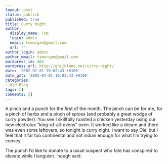 ```yaml
---
layout: post
status: publish
published: true
title: Curry Night
author:
  display_name: Tom
  login: admin
  email: tsmorgan@gmail.com
  url: ''
author_login: admin
author_email: tsmorgan@gmail.com
wordpress_id: 463
wordpress_url: http://ghijklmno.net/curry-night/
date: '2002-07-01 10:02:43 +0100'
date_gmt: '2002-07-01 10:02:43 +0100'
categories:
- Old Blog
tags: []
comments: []
---
```

<p>A pinch and a punch for the first of the month. The pinch can be for me, for a pinch of herbs and a pinch of spices (and probably a great wodge of curry powder). You see I skillfully roasted a chicken yesterday using our new electrolux &#8220;king-of-all-ovens&#8221; oven. It worked like a dream and there was even some leftovers, so tonight is curry night. I want to say Ole&#8217; but I feel that it far too continental and not indian enough for what I&#8217;m trying to convey.</p>

<p>The punch I&#8217;d like to donate to a usual suspect who fate has conspired to elevate while I languish. &#8217;nough said.</p>

